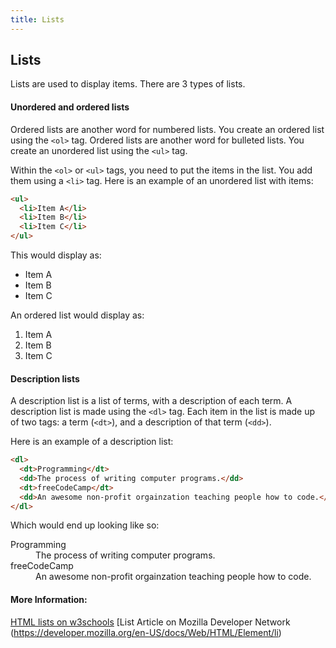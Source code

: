 ```yaml
---
title: Lists
---
```

## Lists
Lists are used to display items. There are 3 types of lists.

#### Unordered and ordered lists
Ordered lists are another word for numbered lists. You create an ordered list using the `<ol>` tag.
Ordered lists are another word for bulleted lists. You create an unordered list using the `<ul>` tag.

Within the `<ol>` or `<ul>` tags, you need to put the items in the list. You add them using a `<li>` tag. Here is an example of an unordered list with items:
```HTML
<ul>
  <li>Item A</li>
  <li>Item B</li>
  <li>Item C</li>
</ul>
```

This would display as:
* Item A
* Item B
* Item C

An ordered list would display as:
1. Item A
2. Item B
3. Item C

#### Description lists
A description list is a list of terms, with a description of each term. A description list is made using the `<dl>` tag.
Each item in the list is made up of two tags: a term (`<dt>`), and a description of that term (`<dd>`).

Here is an example of a description list:
```HTML
<dl>
  <dt>Programming</dt>
  <dd>The process of writing computer programs.</dd>
  <dt>freeCodeCamp</dt>
  <dd>An awesome non-profit orgainzation teaching people how to code.</dd>
</dl>
```
Which would end up looking like so:
<dl>
  <dt>Programming</dt>
  <dd>The process of writing computer programs.</dd>
  <dt>freeCodeCamp</dt>
  <dd>An awesome non-profit orgainzation teaching people how to code.</dd>
</dl>

#### More Information:
<!-- Please add any articles you think might be helpful to read before writing the article -->
[HTML lists on w3schools](https://www.w3schools.com/html/html_lists.asp)
[List Article on Mozilla Developer Network (https://developer.mozilla.org/en-US/docs/Web/HTML/Element/li)
